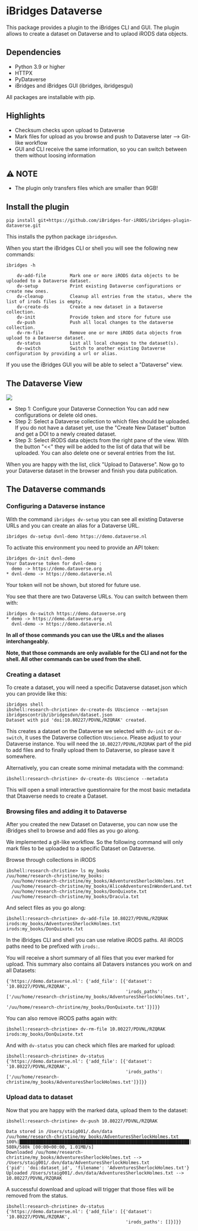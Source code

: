 # iBridges Dataverse

This package provides a plugin to the iBridges CLI and GUI. The plugin allows to create a dataset on Dataverse and to uplaod iRODS data objects.

## Dependencies

- Python 3.9 or higher
- HTTPX
- PyDataverse
- iBridges and iBridges GUI (ibridges, ibridgesgui)

All packages are installable with pip. 

## Highlights

- Checksum checks upon upload to Dataverse
- Mark files for upload as you browse and push to Dataverse later --> Git-like workflow
- GUI and CLI receive the same information, so you can switch between them without loosing information

## :warning: NOTE

- The plugin only transfers files which are smaller than 9GB!

## Install the plugin

```
pip install git+https://github.com/iBridges-for-iRODS/ibridges-plugin-dataverse.git
```
This installs the python package `ibridgesdvn`.

When you start the iBridges CLI or shell you will see the following new commands:

```
ibridges -h

    dv-add-file         Mark one or more iRODS data objects to be uploaded to a Dataverse dataset.
    dv-setup            Print existing Dataverse configurations or create new ones.
    dv-cleanup          Cleanup all entries from the status, where the list of irods files is empty.
    dv-create-ds        Create a new dataset in a Dataverse collection.
    dv-init             Provide token and store for future use
    dv-push             Push all local changes to the dataverse collection.
    dv-rm-file          Remove one or more iRODS data objects from upload to a Dataverse dataset.
    dv-status           List all local changes to the dataset(s).
    dv-switch           Switch to another existing Dataverse configuration by providing a url or alias.
```

If you use the iBridges GUI you will be able to select a "Dataverse" view.

## The Dataverse View

![](docs/gui_view.png)

- Step 1: Configure your Dataverse Connection
	You can add new configurations or delete old ones.
- Step 2: Select a Dataverse collection to which files should be uploaded.
	If you do not have a dataset yet, use the
	"Create New Dataset" button and get a DOI to a newly created dataset.
- Step 3: Select iRODS data objects from the right pane of the view.
	With the button "<<" they will be added to the list of data that will be uploaded.
	You can also delete one or several entries from the list.

When you are happy with the list, click "Upload to Dataverse". Now go to your Dataverse dataset in the browser and finish you data publication.




## The Dataverse commands

### Configuring a Dataverse instance

With the command `ibridges dv-setup` you can see all existing Dataverse URLs and you can create an alias for a Dataverse URL.

```
ibridges dv-setup dvnl-demo https://demo.dataverse.nl
```

To activate this environment you need to provide an API token:

```
ibridges dv-init dvnl-demo
Your Dataverse token for dvnl-demo :
  demo -> https://demo.dataverse.org
* dvnl-demo -> https://demo.dataverse.nl
```

Your token will not be shown, but stored for future use.

You see that there are two Dataverse URLs. You can switch between them with:

```
ibridges dv-switch https://demo.dataverse.org
* demo -> https://demo.dataverse.org
  dvnl-demo -> https://demo.dataverse.nl
```

**In all of those commands you can use the URLs and the aliases interchangeably.**

**Note, that those commands are only available for the CLI and not for the shell. All other commands can be used from the shell.**

### Creating a dataset

To create a dataset, you will need a specific Dataverse dataset.json which you can provide like this:

```
ibridges shell
ibshell:research-christine> dv-create-ds UUscience --metajson ibridgescontrib/ibridgesdvn/dataset.json
Dataset with pid 'doi:10.80227/PDVNL/RZQRAK' created.
```
This creates a dataset on the Dataverse we selected with `dv-init` or `dv-switch`, it uses the Dataverse collection `UUscience`. Please adjust to your Dataverse instance. 
You will need the `10.80227/PDVNL/RZQRAK` part of the pid to add files and to finally upload them to Dataverse, so please save it somewhere.

Alternatively, you can create some minimal metadata with the command:

```
ibshell:research-christine> dv-create-ds UUscience --metadata
```
This will open a small interactive questionnaire for the most basic metadata that Dtaaverse needs to create a Dataset.

### Browsing files and adding it to Dataverse

After you created the new Dataset on Dataverse, you can now use the iBridges shell to browse and add files as you go along.

We implemented a git-like workflow. So the following command will only mark files to be uploaded to a specific Dataset on Dataverse.


Browse through collections in iRODS

```
ibshell:research-christine> ls my_books
/uu/home/research-christine/my_books:
  /uu/home/research-christine/my_books/AdventuresSherlockHolmes.txt
  /uu/home/research-christine/my_books/AliceAdventuresInWonderLand.txt
  /uu/home/research-christine/my_books/DonQuixote.txt
  /uu/home/research-christine/my_books/Dracula.txt
```

And select files as you go along:

```
ibshell:research-christine> dv-add-file 10.80227/PDVNL/RZQRAK irods:my_books/AdventuresSherlockHolmes.txt irods:my_books/DonQuixote.txt
```

In the iBridges CLI and shell you can use relative iRODS paths. All iRODS paths need to be prefixed with `irods:`.

You will receive a short summary of all files that you ever marked for upload. This summary also contains all Datavers instances you work on and all Datasets:

```
{'https://demo.dataverse.nl': {'add_file': [{'dataset': '10.80227/PDVNL/RZQRAK',
                                             'irods_paths': ['/uu/home/research-christine/my_books/AdventuresSherlockHolmes.txt',
                                                             '/uu/home/research-christine/my_books/DonQuixote.txt']}]}}

``` 

You can also remove iRODS paths again with:

```
ibshell:research-christine> dv-rm-file 10.80227/PDVNL/RZQRAK irods:my_books/DonQuixote.txt
```

And with `dv-status` you can check which files are marked for upload:

```
ibshell:research-christine> dv-status
{'https://demo.dataverse.nl': {'add_file': [{'dataset': '10.80227/PDVNL/RZQRAK',
                                             'irods_paths': ['/uu/home/research-christine/my_books/AdventuresSherlockHolmes.txt']}]}}
```

### Upload data to dataset

Now that you are happy with the marked data, upload them to the dataset:

```
ibshell:research-christine> dv-push 10.80227/PDVNL/RZQRAK

Data stored in /Users/staig001/.dvn/data
/uu/home/research-christine/my_books/AdventuresSherlockHolmes.txt
100%|████████████████████████████████████████████████████████████████| 580k/580k [00:00<00:00, 1.01MB/s]
Downloaded /uu/home/research-christine/my_books/AdventuresSherlockHolmes.txt --> /Users/staig001/.dvn/data/AdventuresSherlockHolmes.txt
{'pid': 'doi:dataset_id', 'filename': 'AdventuresSherlockHolmes.txt'}
Uploaded /Users/staig001/.dvn/data/AdventuresSherlockHolmes.txt --> 10.80227/PDVNL/RZQRAK
```

A successful download and upload will trigger that those files will be removed from the status.

```
ibshell:research-christine> dv-status
{'https://demo.dataverse.nl': {'add_file': [{'dataset': '10.80227/PDVNL/RZQRAK',
                                             'irods_paths': []}]}}
```



